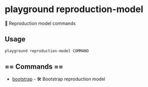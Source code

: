 # playground reproduction-model

🐞 Reproduction model commands

## Usage

```bash
playground reproduction-model COMMAND
```

## == Commands ==

- [bootstrap](playground%20reproduction-model%20bootstrap) - 🛠  Bootstrap reproduction model


